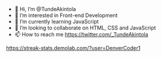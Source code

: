 - 👋 Hi, I’m @TundeAkintola
- 👀 I’m interested in Front-end Development 
- 🌱 I’m currently learning JavaScript 
- 💞️ I’m looking to collaborate on HTML, CSS and JavaScript
- 📫 How to reach me https://twitter.com/_TundeAkintola

<!---
TundeAkintola/TundeAkintola is a ✨ special ✨ repository because its `README.md` (this file) appears on your GitHub profile.
You can click the Preview link to take a look at your changes.
--->
https://streak-stats.demolab.com/?user=DenverCoder1